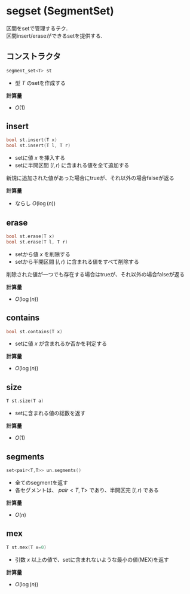 # segset (SegmentSet)

区間をsetで管理するテク.  
区間insert/eraseができるsetを提供する.  

## コンストラクタ

```cpp
segment_set<T> st
```

- 型 $T$ のsetを作成する

**計算量**

- $O(1)$

## insert

```cpp
bool st.insert(T x)
bool st.insert(T l, T r)
```
- setに値 $x$ を挿入する
- setに半開区間 $[l, r)$ に含まれる値を全て追加する

新規に追加された値があった場合にtrueが、それ以外の場合falseが返る  

**計算量**

- ならし $O(\log(n))$

## erase

```cpp
bool st.erase(T x)
bool st.erase(T l, T r)
```
- setから値 $x$ を削除する
- setから半開区間 $[l, r)$ に含まれる値をすべて削除する

削除された値が一つでも存在する場合はtrueが、それ以外の場合falseが返る  

**計算量**

- $O(\log(n))$

## contains

```cpp
bool st.contains(T x)
```
- setに値 $x$ が含まれるか否かを判定する

**計算量**

- $O(\log(n))$

## size

```cpp
T st.size(T a)
```
- setに含まれる値の総数を返す

**計算量**

- $O(1)$

## segments

```cpp
set<pair<T,T>> un.segments()
```

- 全てのsegmentを返す
- 各セグメントは、 $pair<T,T>$ であり、半開区完 $[l, r)$ である  


**計算量**

- $O(n)$

## mex

```cpp
T st.mex(T x=0)
```

- 引数 $x$ 以上の値で、setに含まれないような最小の値(MEX)を返す

**計算量**

- $O(\log(n))$
